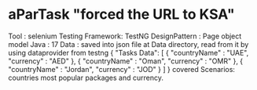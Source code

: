 # aParTask "forced the URL to KSA"
Tool : selenium 
Testing Framework: TestNG 
DesignPattern : Page object model 
Java : 17 
Data : saved into json file at Data directory, read from it by using dataprovider from testng
{
  "Tasks Data": [
    {
      "countryName" : "UAE",
      "currency" : "AED"
    },
      {
      "countryName" : "Oman",
      "currency" : "OMR"
    },
    {
      "countryName" : "Jordan",
      "currency" : "JOD"
    }
  ]
}
covered Scenarios: countries most popular packages and currency.
